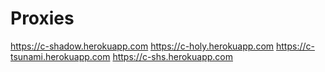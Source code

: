 # Proxies

https://c-shadow.herokuapp.com
https://c-holy.herokuapp.com
https://c-tsunami.herokuapp.com
https://c-shs.herokuapp.com
